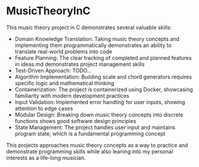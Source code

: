# MusicTheoryInC

This music theory project in C demonstrates several valuable skills:

- Domain Knowledge Translation: Taking music theory concepts and implementing them programmatically demonstrates an ability to translate real-world problems into code
- Feature Planning: The clear tracking of completed and planned features in ideas.md demonstrates project management skills
- Test-Driven Approach: TODO...
- Algorithm Implementation: Building scale and chord generators requires specific logic and mathematical thinking
- Containerization: The project is containerized using Docker, showcasing familiarity with modern development practices
- Input Validation: Implemented error handling for user inputs, showing attention to edge cases
- Modular Design: Breaking down music theory concepts into discrete functions shows good software design principles
- State Management: The project handles user input and maintains program state, which is a fundamental programming concept

This projects approaches music theory concepts as a way to practice and demonstrate programming skills while also
leaning into my personal interests as a life-long musician.
